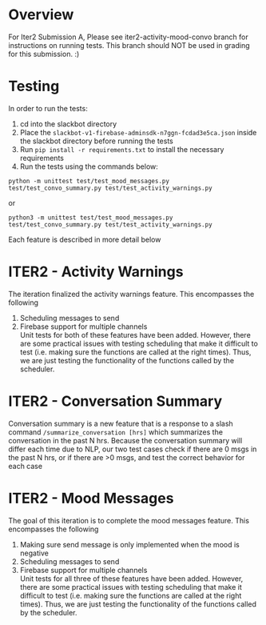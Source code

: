 # Overview
For Iter2 Submission A, Please see iter2-activity-mood-convo branch for instructions
on running tests. This branch should NOT be used in grading for this submission. :)

# Testing

In order to run the tests:

1. cd into the slackbot directory 
2. Place the `slackbot-v1-firebase-adminsdk-n7ggn-fcdad3e5ca.json` inside the slackbot directory before running the tests
3. Run `pip install -r requirements.txt` to install the necessary requirements
4. Run the tests using the commands below:

`python -m unittest test/test_mood_messages.py test/test_convo_summary.py test/test_activity_warnings.py`

or 

`python3 -m unittest test/test_mood_messages.py test/test_convo_summary.py test/test_activity_warnings.py`

Each feature is described in more detail below

# ITER2 - Activity Warnings
The iteration finalized the activity warnings feature. 
This encompasses the following<br>
1. Scheduling messages to send
2. Firebase support for multiple channels <br>
Unit tests for both of these features have been added. However, there are 
some practical issues with testing scheduling that make it difficult to test (i.e.
making sure the functions are called at the right times). Thus, we are just 
testing the functionality of the functions called by the scheduler. <br>
# ITER2 - Conversation Summary
Conversation summary is a new feature that is a response to a slash command 
`/summarize_conversation [hrs]` which summarizes the conversation in the past N 
hrs. Because the conversation summary will differ each time due to NLP, our two
test cases check if there are 0 msgs in the past N hrs, or if there are >0 msgs,
and test the correct behavior for each case
# ITER2 - Mood Messages
The goal of this iteration is to complete the mood messages feature. 
This encompasses the following<br>
1. Making sure send message is only implemented when the mood is negative
2. Scheduling messages to send
3. Firebase support for multiple channels <br>
Unit tests for all three of these features have been added. However, there are 
some practical issues with testing scheduling that make it difficult to test (i.e.
making sure the functions are called at the right times). Thus, we are just 
testing the functionality of the functions called by the scheduler. <br>
